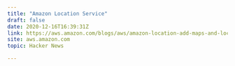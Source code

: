 ```yaml
---
title: "Amazon Location Service"
draft: false
date: 2020-12-16T16:39:31Z
link: https://aws.amazon.com/blogs/aws/amazon-location-add-maps-and-location-awareness-to-your-applications/?utm_medium=RSS&utm_source=hune
site: aws.amazon.com
topic: Hacker News  

---
```

